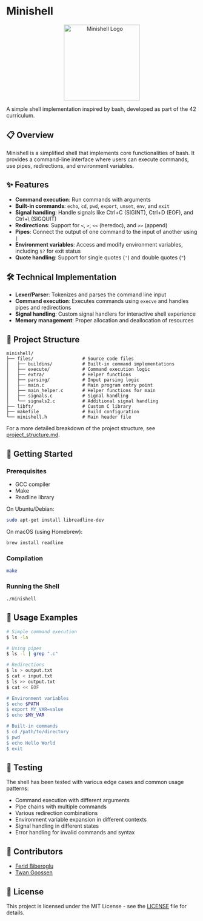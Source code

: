 # Minishell

<p align="center">
  <img src="https://raw.githubusercontent.com/FeridBiberoglu/minishell-assets/main/minishell_logo.png" alt="Minishell Logo" width="200">
</p>

A simple shell implementation inspired by bash, developed as part of the 42 curriculum.

## 📋 Overview

Minishell is a simplified shell that implements core functionalities of bash. It provides a command-line interface where users can execute commands, use pipes, redirections, and environment variables.

## ✨ Features

- **Command execution**: Run commands with arguments
- **Built-in commands**: `echo`, `cd`, `pwd`, `export`, `unset`, `env`, and `exit`
- **Signal handling**: Handle signals like Ctrl+C (SIGINT), Ctrl+D (EOF), and Ctrl+\ (SIGQUIT)
- **Redirections**: Support for `<`, `>`, `<<` (heredoc), and `>>` (append)
- **Pipes**: Connect the output of one command to the input of another using `|`
- **Environment variables**: Access and modify environment variables, including `$?` for exit status
- **Quote handling**: Support for single quotes (`'`) and double quotes (`"`)

## 🛠️ Technical Implementation

- **Lexer/Parser**: Tokenizes and parses the command line input
- **Command execution**: Executes commands using `execve` and handles pipes and redirections
- **Signal handling**: Custom signal handlers for interactive shell experience
- **Memory management**: Proper allocation and deallocation of resources

## 📁 Project Structure

```
minishell/
├── files/                  # Source code files
│   ├── buildins/           # Built-in command implementations
│   ├── execute/            # Command execution logic
│   ├── extra/              # Helper functions
│   ├── parsing/            # Input parsing logic
│   ├── main.c              # Main program entry point
│   ├── main_helper.c       # Helper functions for main
│   ├── signals.c           # Signal handling
│   └── signals2.c          # Additional signal handling
├── libft/                  # Custom C library
├── makefile                # Build configuration
└── minishell.h             # Main header file
```

For a more detailed breakdown of the project structure, see [project_structure.md](project_structure.md).

## 🚀 Getting Started

### Prerequisites

- GCC compiler
- Make
- Readline library

On Ubuntu/Debian:
```bash
sudo apt-get install libreadline-dev
```

On macOS (using Homebrew):
```bash
brew install readline
```

### Compilation

```bash
make
```

### Running the Shell

```bash
./minishell
```

## 📝 Usage Examples

```bash
# Simple command execution
$ ls -la

# Using pipes
$ ls -l | grep ".c"

# Redirections
$ ls > output.txt
$ cat < input.txt
$ ls >> output.txt
$ cat << EOF

# Environment variables
$ echo $PATH
$ export MY_VAR=value
$ echo $MY_VAR

# Built-in commands
$ cd /path/to/directory
$ pwd
$ echo Hello World
$ exit
```

## 🧪 Testing

The shell has been tested with various edge cases and common usage patterns:

- Command execution with different arguments
- Pipe chains with multiple commands
- Various redirection combinations
- Environment variable expansion in different contexts
- Signal handling in different states
- Error handling for invalid commands and syntax

## 👥 Contributors

- [Ferid Biberoglu](https://github.com/FeridBiberoglu)
- [Twan Goossen](https://github.com/tgoossen)

## 📄 License

This project is licensed under the MIT License - see the [LICENSE](LICENSE) file for details. 